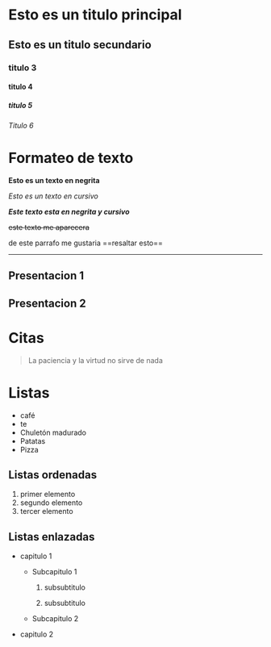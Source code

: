 # Esto es un titulo principal
## Esto es un titulo secundario
###  titulo 3
####  titulo 4
##### titulo 5
###### Titulo 6 
# Formateo de texto
**Esto es un texto en negrita**

*Esto es un texto en cursivo*

***Este texto esta en negrita y cursivo***

~~este texto me aparecera~~

de este parrafo me gustaria ==resaltar esto==

----
Presentacion 1
----
Presentacion 2 
----
# Citas

> La paciencia y la virtud no sirve de nada 

# Listas
- café
- te
-  Chuletón madurado
- Patatas
- Pizza 

## Listas ordenadas

1. primer elemento
2. segundo elemento
3. tercer elemento

## Listas enlazadas
- capitulo 1

    - Subcapitulo 1
        1. subsubtitulo
   
        2. subsubtitulo
  
    - Subcapitulo 2



- capitulo 2

